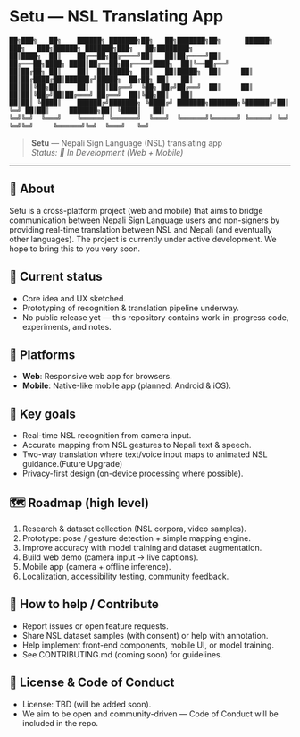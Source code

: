 # Setu — NSL Translating App

```
██╗███╗   ██╗    ██████╗ ███████╗██╗   ██╗███████╗██╗      ██████╗ ███╗   ███╗██████╗ ███████╗███╗   ██╗████████╗
██║████╗  ██║    ██╔══██╗██╔════╝██║   ██║██╔════╝██║     ██╔═══██╗████╗ ████║██╔══██╗██╔════╝████╗  ██║╚══██╔══╝
██║██╔██╗ ██║    ██║  ██║█████╗  ██║   ██║█████╗  ██║     ██║   ██║██╔████╔██║██████╔╝█████╗  ██╔██╗ ██║   ██║   
██║██║╚██╗██║    ██║  ██║██╔══╝  ╚██╗ ██╔╝██╔══╝  ██║     ██║   ██║██║╚██╔╝██║██╔═══╝ ██╔══╝  ██║╚██╗██║   ██║   
██║██║ ╚████║    ██████╔╝███████╗ ╚████╔╝ ███████╗███████╗╚██████╔╝██║ ╚═╝ ██║██║     ███████╗██║ ╚████║   ██║   
╚═╝╚═╝  ╚═══╝    ╚═════╝ ╚══════╝  ╚═══╝  ╚══════╝╚══════╝ ╚═════╝ ╚═╝     ╚═╝╚═╝     ╚══════╝╚═╝  ╚═══╝   ╚═╝   
```

> **Setu** — Nepali Sign Language (NSL) translating app  
> _Status: 🚧 In Development (Web + Mobile)_

---

## 📖 About
Setu is a cross-platform project (web and mobile) that aims to bridge communication between Nepali Sign Language users and non-signers by providing real-time translation between NSL and Nepali (and eventually other languages). The project is currently under active development. We hope to bring this to you very soon.

## 🚀 Current status
- Core idea and UX sketched.
- Prototyping of recognition & translation pipeline underway.
- No public release yet — this repository contains work-in-progress code, experiments, and notes.

## 📱 Platforms
- **Web**: Responsive web app for browsers.
- **Mobile**: Native-like mobile app (planned: Android & iOS).

## 🎯 Key goals
- Real-time NSL recognition from camera input.
- Accurate mapping from NSL gestures to Nepali text & speech.
- Two-way translation where text/voice input maps to animated NSL guidance.(Future Upgrade)
- Privacy-first design (on-device processing where possible).

## 🗺 Roadmap (high level)
1. Research & dataset collection (NSL corpora, video samples).
2. Prototype: pose / gesture detection + simple mapping engine.
3. Improve accuracy with model training and dataset augmentation.
4. Build web demo (camera input → live captions).
5. Mobile app (camera + offline inference).
6. Localization, accessibility testing, community feedback.

## 🤝 How to help / Contribute
- Report issues or open feature requests.
- Share NSL dataset samples (with consent) or help with annotation.
- Help implement front-end components, mobile UI, or model training.
- See CONTRIBUTING.md (coming soon) for guidelines.

## 📜 License & Code of Conduct
- License: TBD (will be added soon).
- We aim to be open and community-driven — Code of Conduct will be included in the repo.
